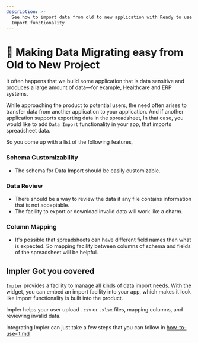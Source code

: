 ```yaml
---
description: >-
  See how to import data from old to new application with Ready to use Data
  Import functionality
---
```


# 💱 Making Data Migrating easy from Old to New Project

It often happens that we build some application that is data sensitive and produces a large amount of data—for example, Healthcare and ERP systems.

While approaching the product to potential users, the need often arises to transfer data from another application to your application. And if another application supports exporting data in the spreadsheet, In that case, you would like to add `Data Import` functionality in your app, that imports spreadsheet data.

So you come up with a list of the following features,

### Schema Customizability

* The schema for Data Import should be easily customizable.&#x20;

### Data Review

* There should be a way to review the data if any file contains information that is not acceptable.
* The facility to export or download invalid data will work like a charm.

### Column Mapping

* It's possible that spreadsheets can have different field names than what is expected. So mapping facility between columns of schema and fields of the spreadsheet will be helpful.

## Impler Got you covered

`Impler` provides a facility to manage all kinds of data import needs. With the widget, you can embed an import facility into your app, which makes it look like Import functionality is built into the product.

Impler helps your user upload `.csv` or `.xlsx` files, mapping columns, and reviewing invalid data.

Integrating Impler can just take a few steps that you can follow in [how-to-use-it.md](../overview/how-to-use-it.md "mention")
